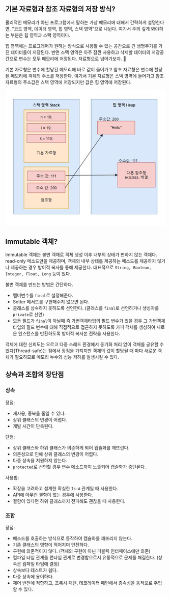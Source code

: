 ## 기본 자료형과 참조 자료형의 저장 방식?

물리적인 메모리가 아닌 프로그램에서 말하는 가상 메모리에 대해서 간략하게 설명한다면, "코드 영역, 데이터 영역, 힙 영역, 스택 영역"으로 나뉜다. 여기서 주의 깊게 봐야하는 부분은 힙 영역과 스택 영역이다.

힙 영역에는 프로그래머가 원하는 방식으로 사용할 수 있는 공간으로 긴 생명주기를 가진 데이터들이 저장된다. 반면 스택 영역은 아주 잠깐 사용하고 삭제할 데이터의 저장공간으로 변수는 모두 메모리에 저장된다. 자료형으로 넘어가보자. 👀

기본 자료형은 변수에 할당된 메모리에 바로 값이 들어가고 참조 자료형은 변수에 할당된 메모리에 객체의 주소를 저장한다. 여기서 기본 자료형은 스택 영역에 들어가고 참조 자료형의 주소값은 스택 영역에 저장되지만 값은 힙 영역에 저장된다.

![](../images/memory.jpeg)

## Immutable 객체?

Immutable 객체는 불변 객체로 객체 생성 이후 내부의 상태가 변하지 않는 객체다. read-only 메소드만을 제공하며, 객체의 내부 상태를 제공하는 메소드를 제공하지 않거나 제공하는 경우 방어적 복사를 통해 제공한다. 대표적으로 <code>String, Boolean, Integer, Float, Long</code> 등이 있다.

불변 객체를 만드는 방법은 간단하다. 

- 멤버변수를 <code>final</code>로 설정해준다.
- Setter 메서드를 구현해주지 않으면 된다.
- 클래스를 상속하지 못하도록 선언한다. (클래스를 <code>final</code>로 선언하거나 생성자를 <code>private</code>로 선언)
- 모든 필드가 <code>final</code>이 아닐때 즉 가변객체타입의 필드 변수가 있을 경우 그 가변객체 타입의 필드 변수에 대해 직접적으로 접근하지 못하도록 카피 객체를 생성하여 새로운 인스턴스를 반환하도록 방어적 복사본 전략을 사용한다.

객체에 대한 신뢰도는 오르고 다중 스레드 환경에서 동기화 처리 없이 객체를 공유할 수 있다(Thread-safe)는 점에서 장점을 가지지만 객체의 값이 할당될 때 마다 새로운 객체가 필요하므로 메모리 누수와 성능 저하를 발생시킬 수 있다.

## 상속과 조합의 장단점

### 상속

장점: 

- 재사용, 중복을 줄일 수 있다.
- 상위 클래스의 변경이 어렵다.
- 개발 시간이 단축된다.

단점:

- 상위 클래스와 하위 클래스가 의존하게 되어 캡슐화를 깨뜨린다.
- 의존성으로 인해 상위 클래스의 변경이 어렵다.
- 다중 상속을 지원하지 않는다.
- <code>protected</code>로 선언할 경우 변수 메소드까지 노츨되어 캡슐화가 중단된다.

사용법:

- 확장을 고려하고 설계한 확실한 <code>Is-A</code> 관계일 때 사용한다.
- API에 아무런 결함이 없는 경우에 사용한다.
- 결함이 있다면 하위 클래스까지 전파해도 괜찮을 때 사용한다.

### 조합

장점:

- 메소드를 호출하는 방식으로 동작하여 캡슐화를 깨뜨리지 않는다.
- 기존 클래스의 영향이 적어지며 안전하다.
- 구현에 의존적이지 않다. (객체의 구현이 아닌 퍼블릭 인터페이스에만 의존)
- 컴파일 타임 관계를 런타임 관계로 변경함으로서 유동적으로 문제를 해결한다. (상속은 컴파일 타임에 결정)
- 상속보다 테스트가 쉽다.
- 다중 상속에 용이하다.
- 제어 반전에 적합하고, 프록시 패턴, 데코레이터 패턴에서 종속성을 동적으로 주입할 수 있다.